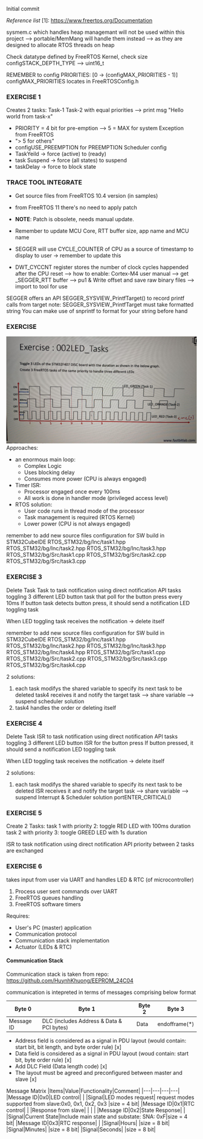 Initial commit

*Reference list*
[1]: https://www.freertos.org/Documentation 


sysmem.c which handles heap managemant will not be used within this project 
--> portable/MemMang will handle them instead 
--> as they are designed to allocate RTOS threads on heap

Check datatype defined by FreeRTOS Kernel, check size
  configSTACK_DEPTH_TYPE --> uint16_t

REMEMBER to config PRIORITIES: [0 -> (configMAX_PRIORITIES - 1)]
configMAX_PRIORITIES locates in FreeRTOSConfig.h

### EXERCISE 1
Creates 2 tasks: 
Task-1
Task-2
with equal priorities --> print msg "Hello world from task-x"
- PRIORITY = 4 bit for pre-emption --> 5 = MAX for system Exception from FreeRTOS
- "> 5 for others"
- configUSE_PREEMPTION for PREEMPTION Scheduler config
- TaskYeild -> force (active) to (ready)
- task Suspend  -> force (all states) to suspend
- taskDelay -> force to block state

### TRACE TOOL INTEGRATE
- Get source files from FreeRTOS 10.4 version (in samples)
- from FreeRTOS 11 there's no need to apply patch

- **NOTE**: Patch is obsolete, needs manual update. 

- Remember to update MCU Core, RTT buffer size, app name and MCU name
- SEGGER will use CYCLE_COUNTER of CPU as a source of timestamp to display to user -> remember to update this   
- DWT_CYCCNT register stores the number of clock cycles happended after the CPU reset 
--> how to enable: Cortex-M4 user manual
--> get _SEGGER_RTT buffer --> pu1 & Write offset and save raw binary files 
--> import to tool for use

SEGGER offers an API SEGGER_SYSVIEW_PrintfTarget() to record printf calls from target
note: SEGGER_SYSVIEW_PrintfTarget must take formatted string
You can make use of snprintf to format for your string before hand

### EXERCISE 
![Exercise 2: Blink LED](./resource/exercise_2.jpg)
Approaches: 
- an enormous main loop: 
  + Complex Logic 
  + Uses blocking delay  
  + Consumes more power (CPU is always engaged)
- Timer ISR:
  + Processor engaged once every 100ms 
  + All work is done in handler mode (privileged access level)
- RTOS solution:
  + User code runs in thread mode of the processor 
  + Task management is required (RTOS Kernel)
  + Lower power (CPU is not always engaged)


remember to add new source files configuration for SW build in STM32CubeIDE
RTOS_STM32/bg/Inc/task1.hpp 
RTOS_STM32/bg/Inc/task2.hpp 
RTOS_STM32/bg/Inc/task3.hpp 
RTOS_STM32/bg/Src/task1.cpp 
RTOS_STM32/bg/Src/task2.cpp 
RTOS_STM32/bg/Src/task3.cpp 

### EXERCISE 3
Delete Task
Task to task notification using direct notification API
tasks toggling 3 different LED 
button task that poll for the button press every 10ms 
If button task detects button press, it should send a notification LED toggling task

When LED toggling task receives the notification -> delete itself

remember to add new source files configuration for SW build in STM32CubeIDE
RTOS_STM32/bg/Inc/task1.hpp 
RTOS_STM32/bg/Inc/task2.hpp 
RTOS_STM32/bg/Inc/task3.hpp 
RTOS_STM32/bg/Inc/task4.hpp 
RTOS_STM32/bg/Src/task1.cpp 
RTOS_STM32/bg/Src/task2.cpp 
RTOS_STM32/bg/Src/task3.cpp 
RTOS_STM32/bg/Src/task4.cpp 

2 solutions: 
1. each task modifys the shared variable to specify its next task to be deleted
task4 receives it and notify the target task
--> share variable 
--> suspend scheduler solution
2. task4 handles the order or deleting itself

### EXERCISE 4
Delete Task
ISR to task notification using direct notification API
tasks toggling 3 different LED 
button ISR for the button press 
If button pressed, it should send a notification LED toggling task

When LED toggling task receives the notification -> delete itself

2 solutions: 
1. each task modifys the shared variable to specify its next task to be deleted
ISR receives it and notify the target task
--> share variable 
--> suspend Interrupt & Scheduler solution
portENTER_CRITICAL()

### EXERCISE 5
Create 2 Tasks: 
task 1 with priority 2: toggle RED LED with 100ms duration 
task 2 with priority 3: toogle GREED LED with 1s duration

ISR to task notification using direct notification API
priority between 2 tasks are exchanged

### EXERCISE 6
takes input from user via UART and handles LED & RTC (of microcontroller)
1. Process user sent commands over UART 
2. FreeRTOS queues handling
3. FreeRTOS software timers

Requires: 
- User's PC (master) application
- Communication protocol
- Communication stack implementation
- Actuator (LEDs & RTC)

#### Communication Stack
Communication stack is taken from repo: https://github.com/HuynhKhuong/EEPROM_24C04

communication is intepreted in terms of messages comprising below format

|Byte 0|Byte 1|Byte 2|Byte 3|
|---|---|---|---|
|Message ID|DLC (includes Address & Data & PCI bytes)|Data|endofframe(*)|

+ Address field is considered as a signal in PDU layout (would contain: start bit, bit length, and byte order rule) [x]
+ Data  field  is considered as a signal in PDU layout (woud contain: start bit, byte order rule) [x]
+ Add DLC Field (Data length code) [x]
+ The layout must be agreed and preconfigured between master and slave [x]

Message Matrix
|Items|Value|Functionality|Comment|
|---|---|---|---|
|Message ID|0x0|LED control| |
|Signal|LED modes request| request modes supported from slave:0x0, 0x1, 0x2, 0x3 |size = 4 bit|
|Message ID|0x1|RTC control| |
|Response from slave| | | |
|Message ID|0x2|State Response| |
|Signal|Current State|Include main state and substate: SNA: 0xF|size = 4 bit|
|Message ID|0x3|RTC response| |
|Signal|Hours| |size = 8 bit|
|Signal|Minutes| |size = 8 bit|
|Signal|Seconds| |size = 8 bit|


